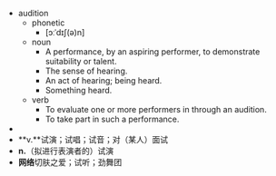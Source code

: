 - audition
	- phonetic
		- [ɔːˈdɪʃ(ə)n]
	- noun
		- A performance, by an aspiring performer, to demonstrate suitability or talent.
		- The sense of hearing.
		- An act of hearing; being heard.
		- Something heard.
	- verb
		- To evaluate one or more performers in through an audition.
		- To take part in such a performance.
-
- **v.**试演；试唱；试音；对（某人）面试
- **n.**（拟进行表演者的）试演
- **网络**切肤之爱；试听；劲舞团